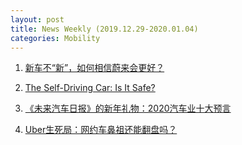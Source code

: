 ```yaml
---
layout: post
title: News Weekly (2019.12.29-2020.01.04) 
categories: Mobility
---
```


1. [新车不“新”，如何相信蔚来会更好？](https://www.huxiu.com/article/333458.html)

2. [The Self-Driving Car: Is It Safe?](https://ralphnaderradiohour.com/the-self-driving-car-is-it-safe/)

3. [《未来汽车日报》的新年礼物：2020汽车业十大预言](https://36kr.com/p/5280220)

4. [Uber生死局：网约车鼻祖还能翻盘吗？](https://36kr.com/p/5280246)